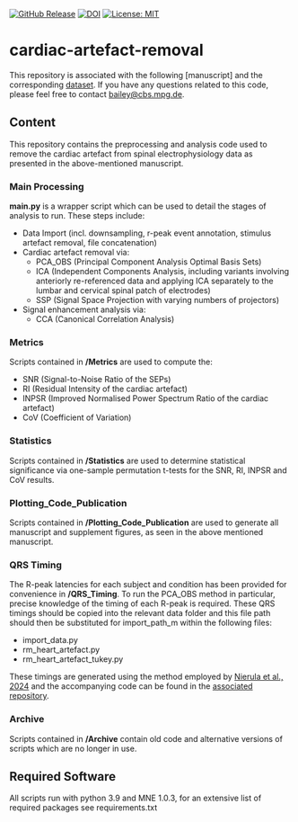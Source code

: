[![GitHub Release](https://img.shields.io/github/v/release/eippertlab/cardiac-artefact-removal)](https://github.com/eippertlab/cardiac-artefact-removal/releases/tag/v1.0)
[![DOI](https://zenodo.org/badge/446424355.svg)](https://zenodo.org/doi/10.5281/zenodo.13693032)
[![License: MIT](https://img.shields.io/badge/License-MIT-yellow.svg)](https://opensource.org/licenses/MIT)

# cardiac-artefact-removal #

This repository is associated with the following [manuscript] and the corresponding [dataset](https://openneuro.org/datasets/ds004388). If you have any questions related 
to this code, please feel free to contact bailey@cbs.mpg.de.

## Content ##
This repository contains the preprocessing and analysis code used to remove the cardiac artefact from spinal electrophysiology 
data as presented in the above-mentioned manuscript. 

### Main Processing ###
**main.py** is a wrapper script which can be used to detail the stages of analysis to run. These steps include:

* Data Import (incl. downsampling, r-peak event annotation, stimulus artefact removal, file concatenation)
* Cardiac artefact removal via:
  * PCA_OBS (Principal Component Analysis Optimal Basis Sets)
  * ICA (Independent Components Analysis, including variants involving anteriorly re-referenced data and applying ICA
  separately to the lumbar and cervical spinal patch of electrodes)
  * SSP (Signal Space Projection with varying numbers of projectors)
* Signal enhancement analysis via:
  * CCA (Canonical Correlation Analysis)

### Metrics ###
Scripts contained in **/Metrics** are used to compute the:
* SNR (Signal-to-Noise Ratio of the SEPs)
* RI (Residual Intensity of the cardiac artefact)
* INPSR (Improved Normalised Power Spectrum Ratio of the cardiac artefact)
* CoV (Coefficient of Variation)

### Statistics ###
Scripts contained in **/Statistics** are used to determine statistical significance via one-sample permutation t-tests 
for the SNR, RI, INPSR and CoV results.

### Plotting_Code_Publication ###
Scripts contained in **/Plotting_Code_Publication** are used to generate all manuscript and supplement figures, 
as seen in the above mentioned manuscript.

### QRS Timing ###
The R-peak latencies for each subject and condition has been provided for convenience in **/QRS_Timing**. To run the PCA_OBS method in particular, 
precise knowledge of the timing of each R-peak is required. These QRS timings should be copied into the relevant data folder 
and this file path should then be substituted for import_path_m within the following files:

* import_data.py
* rm_heart_artefact.py
* rm_heart_artefact_tukey.py

These timings are generated using the method employed by [Nierula et al., 2024](https://www.biorxiv.org/content/10.1101/2022.12.05.519148v2) 
and the accompanying code can be found in the [associated repository](https://github.com/eippertlab/spinal_sep1).

### Archive ###
Scripts contained in **/Archive** contain old code and alternative versions of scripts which are no longer in use.

## Required Software ##
All scripts run with python 3.9 and MNE 1.0.3, for an extensive list of required packages see requirements.txt
